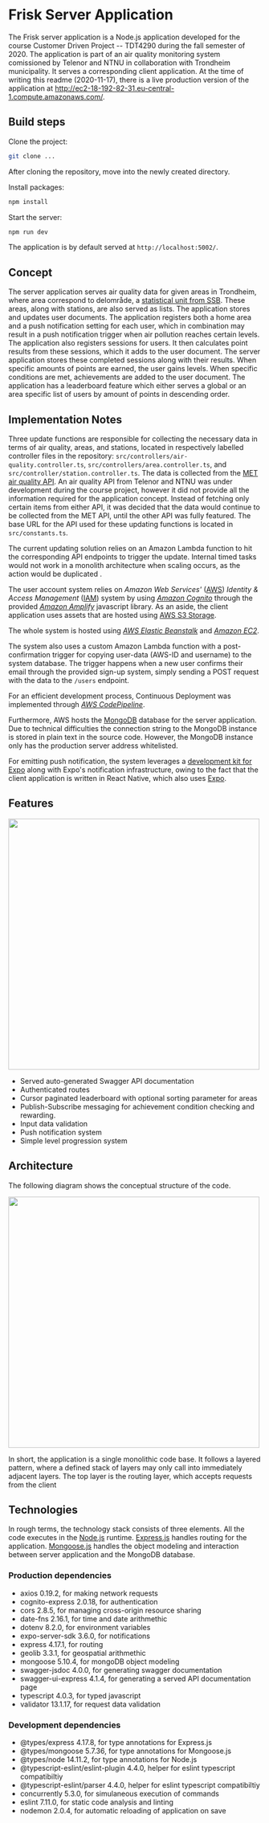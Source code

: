 # Frisk Server Application
The Frisk server application is a Node.js application developed for the course Customer Driven Project -- TDT4290 during the fall semester of 2020. The application is part of an air quality monitoring system comissioned by Telenor and NTNU in collaboration with Trondheim municipality. It serves a corresponding client application. At the time of writing this readme (2020-11-17), there is a live production version of the application at http://ec2-18-192-82-31.eu-central-1.compute.amazonaws.com/.

## Build steps
Clone the project:
``` bash
git clone ...
```

After cloning the repository, move into the newly created directory.

Install packages:
``` bash 
npm install 
```

Start the server:
``` bash 
npm run dev 
```

The application is by default served at ```http://localhost:5002/```. 

## Concept
The server application serves air quality data for given areas in Trondheim, where area correspond to delområde, a [statistical unit from SSB](https://www.ssb.no/a/metadata/definisjoner/variabler/main.html). These areas, along with stations, are also served as lists. The application stores and updates user documents. The application registers both a home area and a push notification setting for each user, which in combination may result in a push notification trigger when air pollution reaches certain levels. The application also registers sessions for users. It then calculates point results from these sessions, which it adds to the user document. The server application stores these completed sessions along with their results. When specific amounts of points are earned, the user gains levels. When specific conditions are met, achievements are added to the user document. The application has a leaderboard feature which either serves a global or an area specific list of users by amount of points in descending order.

## Implementation Notes
Three update functions are responsible for collecting the necessary data in terms of air quality, areas, and stations, located in respectively labelled controller files in the repository:  ``` src/controllers/air-quality.controller.ts ```,  ``` src/controllers/area.controller.ts ```, and  ``` src/controller/station.controller.ts ```. The data is collected from the [MET air quality API](https://api.met.no/weatherapi/airqualityforecast/0.1/documentation). An air quality API from Telenor and NTNU was under development during the course project, however it did not provide all the information required for the application concept. Instead of fetching only certain items from either API, it was decided that the data would continue to be collected from the MET API, until the other API was fully featured. The base URL for the API used for these updating functions is located in ``` src/constants.ts ```. 

The current updating solution relies on an Amazon Lambda function to hit the corresponding API endpoints to trigger the update. Internal timed tasks would not work in a monolith architecture when scaling occurs, as the action would be duplicated .

The user account system relies on _Amazon Web Services'_ ([AWS](https://aws.amazon.com/)) _Identity & Access Management_ ([IAM](https://aws.amazon.com/iam/)) system by using [_Amazon Cognito_](https://aws.amazon.com/cognito/) through the provided [_Amazon Amplify_](https://aws.amazon.com/amplify/) javascript library. As an aside, the client application uses assets that are hosted using [AWS S3 Storage](https://aws.amazon.com/s3/). 

The whole system is hosted using [_AWS Elastic Beanstalk_](https://aws.amazon.com/elasticbeanstalk/) and [_Amazon EC2_](https://aws.amazon.com/ec2/).

The system also uses a custom Amazon Lambda function with a post-confirmation trigger for copying user-data (AWS-ID and username) to the system database. The trigger happens when a new user confirms their email through the provided sign-up system, simply sending a POST request with the data to the ```/users``` endpoint. 

For an efficient development process, Continuous Deployment was implemented through [_AWS CodePipeline_](https://aws.amazon.com/codepipeline/).

Furthermore, AWS hosts the [MongoDB](https://www.mongodb.com/) database for the server application. Due to technical difficulties the connection string to the  MongoDB instance is stored in plain text in the source code. However, the MongoDB instance only has the production server address whitelisted.  

For emitting push notification, the system leverages a [development kit for Expo](https://github.com/expo/expo-server-sdk-node) along with Expo's notification infrastructure, owing to the fact that the client application is written in React Native, which also uses [Expo](https://docs.expo.io/).

## Features

<img src="https://user-images.githubusercontent.com/47078189/99588697-482e9d80-29eb-11eb-806b-a7f48eaa8635.png" width="500">

- Served auto-generated Swagger API documentation
- Authenticated routes
- Cursor paginated leaderboard with optional sorting parameter for areas
- Publish-Subscribe messaging for achievement condition checking and rewarding. 
- Input data validation
- Push notification system
- Simple level progression system

## Architecture
The following diagram shows the conceptual structure of the code.

<img src="https://user-images.githubusercontent.com/47078189/99582175-0cdba100-29e2-11eb-92dd-5535a8cd52d3.png" width="500">

In short, the application is a single monolithic code base. It follows a layered pattern, where a defined stack of layers may only call into immediately adjacent layers. The top layer is the routing layer, which accepts requests from the client


## Technologies
In rough terms, the technology stack consists of three elements. All the code executes in the [Node.js](https://nodejs.org/) runtime. [Express.js](https://expressjs.com/) handles routing for the application. [Mongoose.js](https://mongoosejs.com/) handles the object modeling and interaction between server application and the MongoDB database.


### Production dependencies
- axios 0.19.2, for making network requests
- cognito-express 2.0.18, for authentication
- cors 2.8.5, for managing cross-origin resource sharing
- date-fns 2.16.1, for time and date arithmethic
- dotenv 8.2.0, for environment variables
- expo-server-sdk 3.6.0, for notifications
- express 4.17.1, for routing
- geolib 3.3.1, for geospatial arithmethic
- mongoose 5.10.4, for mongoDB object modeling
- swagger-jsdoc 4.0.0, for generating swagger documentation
- swagger-ui-express 4.1.4, for generating a served API documentation page
- typescript 4.0.3, for typed javascript
- validator 13.1.17, for request data validation

### Development dependencies
- @types/express 4.17.8, for type annotations for Express.js
- @types/mongoose 5.7.36, for type annotations for Mongoose.js
- @types/node 14.11.2, for type annotations for Node.js
- @typescript-eslint/eslint-plugin 4.4.0, helper for eslint typescript compatibiltiy
- @typescript-eslint/parser 4.4.0, helper for eslint typescript compatibiltiy
- concurrently 5.3.0, for simulaneous execution of commands
- eslint 7.11.0, for static code analysis and linting
- nodemon 2.0.4, for automatic reloading of application on save
